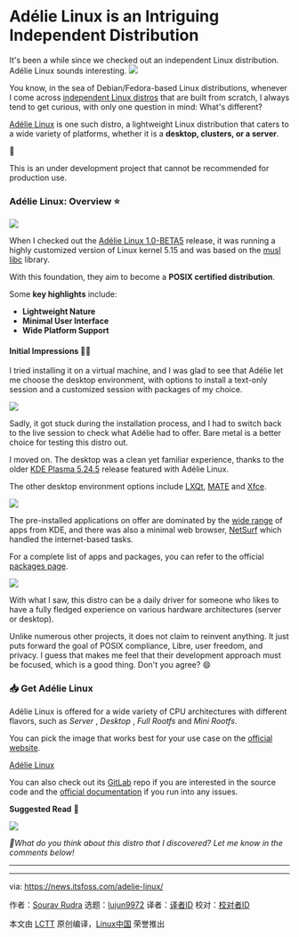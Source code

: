 [#]: subject: "Adélie Linux is an Intriguing Independent Distribution"
[#]: via: "https://news.itsfoss.com/adelie-linux/"
[#]: author: "Sourav Rudra https://news.itsfoss.com/author/sourav/"
[#]: collector: "lujun9972/lctt-scripts-1705972010"
[#]: translator: " "
[#]: reviewer: " "
[#]: publisher: " "
[#]: url: " "

Adélie Linux is an Intriguing Independent Distribution
======
It's been a while since we checked out an independent Linux
distribution. Adélie Linux sounds interesting.
[![][1]][2]

You know, in the sea of Debian/Fedora-based Linux distributions, whenever I come across [independent Linux distros][3] that are built from scratch, I always tend to get curious, with only one question in mind: What's different?

[Adélie Linux][4] is one such distro, a lightweight Linux distribution that caters to a wide variety of platforms, whether it is a **desktop, clusters, or a server**.

🚧

This is an under development project that cannot be recommended for production use.

### Adélie Linux: Overview ⭐

![][5]

When I checked out the [Adélie Linux 1.0-BETA5][6] release, it was running a highly customized version of Linux kernel 5.15 and was based on the [musl libc][7] library.

With this foundation, they aim to become a **POSIX certified distribution**.

Some **key highlights** include:

  * **Lightweight Nature**
  * **Minimal User Interface**
  * **Wide Platform Support**



#### Initial Impressions 👨‍💻

I tried installing it on a virtual machine, and I was glad to see that Adélie let me choose the desktop environment, with options to install a text-only session and a customized session with packages of my choice.

![][8]

Sadly, it got stuck during the installation process, and I had to switch back to the live session to check what Adélie had to offer. Bare metal is a better choice for testing this distro out.

I moved on. The desktop was a clean yet familiar experience, thanks to the older [KDE Plasma 5.24.5][9] release featured with Adélie Linux.

The other desktop environment options include [LXQt][10], [MATE][11] and [Xfce][12].

![][13]

The pre-installed applications on offer are dominated by the [wide range][14] of apps from KDE, and there was also a minimal web browser, [NetSurf][15] which handled the internet-based tasks.

For a complete list of apps and packages, you can refer to the official [packages page][16].

![][17]

With what I saw, this distro can be a daily driver for someone who likes to have a fully fledged experience on various hardware architectures (server or desktop).

Unlike numerous other projects, it does not claim to reinvent anything. It just puts forward the goal of POSIX compliance, Libre, user freedom, and privacy. I guess that makes me feel that their development approach must be focused, which is a good thing. Don't you agree? 😄

### 📥 Get Adélie Linux

Adélie Linux is offered for a wide variety of CPU architectures with different flavors, such as _Server_ , _Desktop_ , _Full Rootfs_ and _Mini Rootfs_.

You can pick the image that works best for your use case on the [official website][18].

[Adélie Linux][18]

You can also check out its [GitLab][19] repo if you are interested in the source code and the [official documentation][20] if you run into any issues.

**Suggested Read** 📖

![][21]

_💭What do you think about this distro that I discovered? Let me know in the comments below!_

* * *

--------------------------------------------------------------------------------

via: https://news.itsfoss.com/adelie-linux/

作者：[Sourav Rudra][a]
选题：[lujun9972][b]
译者：[译者ID](https://github.com/译者ID)
校对：[校对者ID](https://github.com/校对者ID)

本文由 [LCTT](https://github.com/LCTT/TranslateProject) 原创编译，[Linux中国](https://linux.cn/) 荣誉推出

[a]: https://news.itsfoss.com/author/sourav/
[b]: https://github.com/lujun9972
[1]: https://news.itsfoss.com/assets/images/pikapods-banner-v3.webp
[2]: https://www.pikapods.com/?utm_campaign=banner-2024-05&utm_source=itsfoss
[3]: https://itsfoss.com/independent-linux-distros/
[4]: https://www.adelielinux.org/
[5]: https://news.itsfoss.com/content/images/2024/05/Ad-lie-Linux_a.png
[6]: https://blog.adelielinux.org/2023/12/10/adelie-linux-1-0-beta5-released/
[7]: https://musl.libc.org/
[8]: https://news.itsfoss.com/content/images/2024/05/Ad-lie-Linux_b.png
[9]: https://kde.org/announcements/plasma/5/5.24.5/
[10]: https://lxqt-project.org/
[11]: https://mate-desktop.org/
[12]: https://www.xfce.org/
[13]: https://news.itsfoss.com/content/images/2024/05/Ad-lie-Linux_c.png
[14]: https://apps.kde.org/
[15]: https://www.netsurf-browser.org/
[16]: https://pkg.adelielinux.org/current
[17]: https://news.itsfoss.com/content/images/2024/05/Ad-lie-Linux_d.png
[18]: https://www.adelielinux.org/download/
[19]: https://git.adelielinux.org/adelie
[20]: https://help.adelielinux.org/
[21]: https://itsfoss.com/content/images/size/w256h256/2022/12/android-chrome-192x192.png
